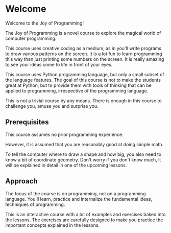 # Welcome

Welcome to the Joy of Programming!

The Joy of Programming is a novel course to explore the magical world of
computer programming.

This course uses creative coding as a medium, as in you'll write programs
to draw various patterns on the screen. It is a lot fun to learn programming
this way than just printing some numbers on the screen. It is
really amazing to see your ideas come to life in front of your eyes.

This course uses Python programming language, but only a small subset of
the language features. The goal of this course is not to make the
students great at Python, but to provide them with tools of thinking
that can be applied to programming, irrespective of the programming language.

This is not a trivial course by any means. There is enough in this course
to challenge you, amuse you and surprise you.

## Prerequisites

This course assumes no prior programming experience.

However, it is assumed that you are reasonably good at doing simple math.

To tell the computer where to draw a shape and how big, you also need
to know a bit of coordinate geometry. Don't worry if you don't know much,
it will be explained in detail in one of the upcoming lessons.

## Approach

The focus of the course is on programming, not on a programming language.
You'll learn, practice and internalize the fundamental ideas, techniques
of programming.

This is an interactive course with a lot of examples and exercises
baked into the lessons. The exercises are carefully designed to make you
practice the important concepts explained in the lessons.

